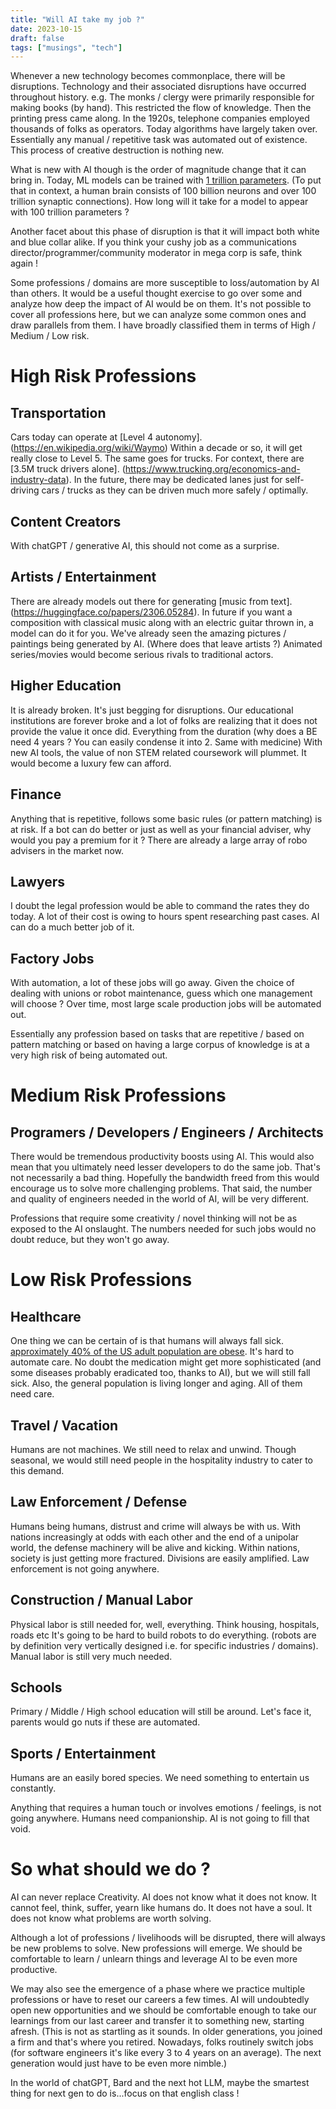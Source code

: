 ```yaml
---
title: "Will AI take my job ?"
date: 2023-10-15
draft: false
tags: ["musings", "tech"]
---
```

Whenever a new technology becomes commonplace, there will be disruptions. Technology and their associated disruptions have occurred throughout history. e.g. The monks / clergy were primarily responsible for making books (by hand). This restricted the flow of knowledge. Then the printing press came along. In the 1920s, telephone companies employed thousands of folks as operators. Today algorithms have largely taken over. Essentially any manual / repetitive task was automated out of existence. This process of creative destruction is nothing new.

What is new with AI though is the order of magnitude change that it can bring in. Today, ML models can be trained with [1 trillion parameters](https://venturebeat.com/ai/google-trained-a-trillion-parameter-ai-language-model/). (To put that in context, a human brain consists of 100 billion neurons and over 100 trillion synaptic connections). How long will it take for a model to appear with 100 trillion parameters ?

Another facet about this phase of disruption is that it will impact both white and blue collar alike. If you think your cushy job as a communications director/programmer/community moderator in mega corp is safe, think again !

Some professions / domains are more susceptible to loss/automation by AI than others. It would be a useful thought exercise to go over some and analyze how deep the impact of AI would be on them. It's not possible to cover all professions here, but we can analyze some common ones and draw parallels from them. I have broadly classified them in terms of High / Medium / Low risk.

# High Risk Professions

## Transportation

Cars today can operate at [Level 4 autonomy].(https://en.wikipedia.org/wiki/Waymo) Within a decade or so, it will get really close to Level 5. The same goes for trucks. For context, there are [3.5M truck drivers alone]. (https://www.trucking.org/economics-and-industry-data). In the future, there may be dedicated lanes just for self-driving cars / trucks as they can be driven much more safely / optimally.

## Content Creators

With chatGPT / generative AI, this should not come as a surprise.  

## Artists / Entertainment

There are already models out there for generating [music from text].(https://huggingface.co/papers/2306.05284). In future if you want a composition with classical music along with an electric guitar thrown in, a model can do it for you. We've already seen the amazing pictures / paintings being generated by AI. (Where does that leave artists ?) Animated series/movies would become serious rivals to traditional actors.

## Higher Education

It is already broken. It's just begging for disruptions. Our educational institutions are forever broke and a lot of folks are realizing that it does not provide the value it once did. Everything from the duration (why does a BE need 4 years ? You can easily condense it into 2. Same with medicine) With new AI tools, the value of non STEM related coursework will plummet. It would become a luxury few can afford. 

## Finance

Anything that is repetitive, follows some basic rules (or pattern matching) is at risk. If a bot can do better or just as well as your financial adviser, why would you pay a premium for it ? There are already a large array of robo advisers in the market now.

## Lawyers

I doubt the legal profession would be able to command the rates they do today. A lot of their cost is owing to hours spent researching past cases. AI can do a much better job of it.

## Factory Jobs

With automation, a lot of these jobs will go away. Given the choice of dealing with unions or robot maintenance, guess which one management will choose ? Over time, most large scale production jobs will be automated out.

Essentially any profession based on tasks that are repetitive / based on pattern matching or based on having a large corpus of knowledge is at a very high risk of being automated out.


# Medium Risk Professions

## Programers / Developers / Engineers / Architects

There would be tremendous productivity boosts using AI. This would also mean that you ultimately need lesser developers to do the same job. That's not necessarily a bad thing. Hopefully the bandwidth freed from this would encourage us to solve more challenging problems. That said, the number and quality of engineers needed in the world of AI, will be very different.

Professions that require some creativity / novel thinking will not be as exposed to the AI onslaught. The numbers needed for such jobs would no doubt reduce, but they won't go away.


# Low Risk Professions

## Healthcare

One thing we can be certain of is that humans will always fall sick. [approximately 40% of the US adult population are obese](https://www.cdc.gov/obesity/data/adult.html). It's hard to automate care. No doubt the medication might get more sophisticated (and some diseases probably eradicated too, thanks to AI), but we will still fall sick. Also, the general population is living longer and aging. All of them need care. 

## Travel / Vacation

Humans are not machines. We still need to relax and unwind. Though seasonal, we would still need people in the hospitality industry to cater to this demand.

## Law Enforcement / Defense

Humans being humans, distrust and crime will always be with us. With nations increasingly at odds with each other and the end of a unipolar world, the defense machinery will be alive and kicking. Within nations, society is just getting more fractured. Divisions are easily amplified. Law enforcement is not going anywhere.

## Construction / Manual Labor 

Physical labor is still needed for, well, everything. Think housing, hospitals, roads etc It's going to be hard to build robots to do everything. (robots are by definition very vertically designed i.e. for specific industries / domains). Manual labor is still very much needed.

## Schools

Primary / Middle / High school education will still be around. Let's face it, parents would go nuts if these are automated.

## Sports / Entertainment

Humans are an easily bored species. We need something to entertain us constantly. 

Anything that requires a human touch or involves emotions / feelings, is not going anywhere. Humans need companionship. AI is not going to fill that void.

# So what should we do ?

AI can never replace Creativity. AI does not know what it does not know. It cannot feel, think, suffer, yearn like humans do. It does not have a soul. It does not know what problems are worth solving.

Although a lot of professions / livelihoods will be disrupted, there will always be new problems to solve. New professions will emerge. We should be comfortable to learn / unlearn things and leverage AI to be even more productive. 

We may also see the emergence of a phase where we practice multiple professions or have to reset our careers a few times. AI will undoubtedly open new opportunities and we should be comfortable enough to take our learnings from our last career and transfer it to something new, starting afresh. (This is not as startling as it sounds. In older generations, you joined a firm and that's where you retired. Nowadays, folks routinely switch jobs (for software engineers it's like every 3 to 4 years on an average). The next generation would just have to be even more nimble.)

In the world of chatGPT, Bard and the next hot LLM, maybe the smartest thing for next gen to do is...focus on that english class !







